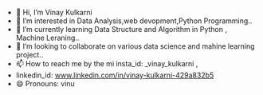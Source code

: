 - 👋 Hi, I’m Vinay Kulkarni
- 👀 I’m interested in Data Analysis,web devopment,Python Programming..
- 🌱 I’m currently learning Data Structure and Algorithm in Python , Machine Leraning..
- 💞️ I’m looking to collaborate on various data science and mahine learning project..
- 📫 How to reach me by the mi insta_id: _vinay_kulkarni ,
-    linkedin_id: www.linkedin.com/in/vinay-kulkarni-429a832b5
- 😄 Pronouns: vinu

<!---
virositebuddy/virositebuddy is a ✨ special ✨ repository because its `README.md` (this file) appears on your GitHub profile.
You can click the Preview link to take a look at your changes.
--->
